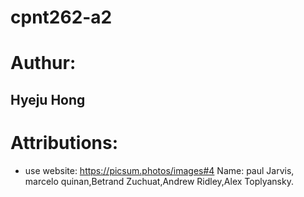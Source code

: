 # cpnt262-a2

# Authur:
## Hyeju Hong

# Attributions: 

-  use website: https://picsum.photos/images#4 
Name: paul Jarvis, marcelo quinan,Betrand Zuchuat,Andrew Ridley,Alex Toplyansky.
